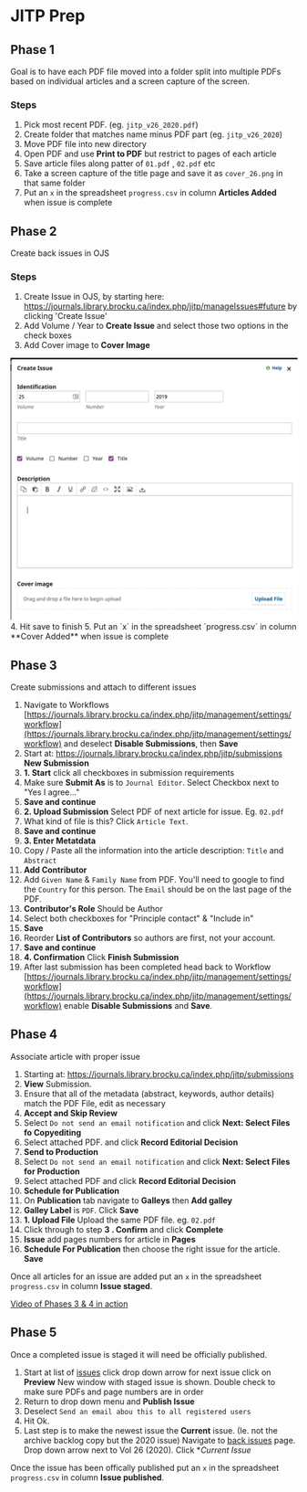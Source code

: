 # JITP Prep



## Phase 1

Goal is to have each PDF file moved into a folder split into multiple PDFs based on individual articles and a screen capture of the screen.

### Steps
1. Pick most recent PDF. (eg. `jitp_v26_2020.pdf`)
2. Create folder that matches name minus PDF part (eg. `jitp_v26_2020`)
3. Move PDF file into new directory
3. Open PDF and use **Print to PDF** but restrict to pages of each article
4. Save article files along patter of `01.pdf` , `02.pdf` etc
5. Take a screen capture of the title page and save it as `cover_26.png` in that same folder
5. Put an `x` in the spreadsheet `progress.csv` in column **Articles Added** when issue is complete

## Phase 2

Create back issues in OJS

### Steps

1. Create Issue in OJS, by starting here: https://journals.library.brocku.ca/index.php/jitp/manageIssues#future by clicking 'Create Issue'
2. Add Volume / Year to **Create Issue** and select those two options in the check boxes
3. Add Cover image to **Cover Image**
<img src="new_issue.png" alt="new_issue.png" style="zoom:50%;" />
4. Hit save to finish
5. Put an `x` in the spreadsheet `progress.csv` in column **Cover Added** when issue is complete



## Phase 3 ##

Create submissions and attach to different issues

1. Navigate to Workflows [https://journals.library.brocku.ca/index.php/jitp/management/settings/workflow](https://journals.library.brocku.ca/index.php/jitp/management/settings/workflow) and deselect **Disable Submissions**, then **Save**
1. Start at: https://journals.library.brocku.ca/index.php/jitp/submissions **New Submission**
2. **1. Start** click all checkboxes in submission requirements
3. Make sure **Submit As** is to `Journal Editor`.  Select Checkbox next to "Yes I agree..."
4. **Save and continue** 
5. **2. Upload Submission** Select PDF of next article for issue. Eg. `02.pdf`
6. What kind of file is this? Click `Article Text`. 
7. **Save and continue**
8. **3. Enter Metatdata**
9. Copy / Paste all the information into the article description: `Title` and `Abstract`
10. **Add Contributor**
11. Add `Given Name` & `Family Name` from PDF. You'll need to google to find the  `Country` for this person. The `Email` should be on the last page of the PDF.
12. **Contributor's Role** Should be Author
13. Select both checkboxes for "Principle contact" & "Include in"
14. **Save**
15. Reorder **List of Contributors** so authors are first, not your account.
16. **Save and continue**
17. **4. Confirmation** Click **Finish Submission**
18. After last submission has been completed head back to Workflow [https://journals.library.brocku.ca/index.php/jitp/management/settings/workflow](https://journals.library.brocku.ca/index.php/jitp/management/settings/workflow) enable **Disable Submissions** and **Save**.



## Phase 4 ##

Associate article with proper issue

1. Starting at: https://journals.library.brocku.ca/index.php/jitp/submissions
2. **View** Submission.
3. Ensure that all of the metadata (abstract, keywords, author details) match the PDF File, edit as necessary
3. **Accept and Skip Review**
4. Select `Do not send an email notification` and click **Next: Select Files fo Copyediting**
6. Select attached PDF. and click **Record Editorial Decision**
8. **Send to Production**
9. Select `Do not send an email notification` and click **Next: Select Files for Production**
10. Select attached PDF and click **Record Editorial Decision**
11. **Schedule for Publication**
12. On **Publication** tab navigate to **Galleys** then **Add galley** 
13. **Galley Label** is `PDF`. Click **Save**
14. **1. Upload File** Upload the same PDF file. eg. `02.pdf`
15. Click through to step **3 . Confirm** and click **Complete**
16. **Issue** add pages numbers for article in **Pages**
16. **Schedule For Publication** then choose the right issue for the article. **Save**

Once all articles for an issue are added put an `x` in the spreadsheet `progress.csv` in column **Issue staged**.

[Video of Phases 3 & 4 in action](https://brocku-my.sharepoint.com/:v:/g/personal/tribaric_brocku_ca/EW5OrrMGscBBtMuCHih3AssBJfUPq5Vh9WgX7NQgL8QMAg?e=WDBKxk)

## Phase 5 ##

Once a completed issue is staged it will need be officially published. 

1. Start at list of [issues](https://journals.library.brocku.ca/index.php/jitp/manageIssues) click drop down arrow for next issue click on **Preview** New window with staged issue is shown. Double check to make sure PDFs and page numbers are in order
2. Return to drop down menu and **Publish Issue**
3. Deselect `Send an email abou this to all registered users`
4. Hit Ok. 
5. Last step is to make the newest issue the **Current** issue. (Ie. not the archive backlog copy but the 2020 issue) Navigate to [back issues](https://journals.library.brocku.ca/index.php/jitp/manageIssues#back) page. Drop down arrow next to Vol 26 (2020). Click **Current Issue*

Once the issue has been offically published put an `x` in the spreadsheet `progress.csv` in column **Issue published**.

